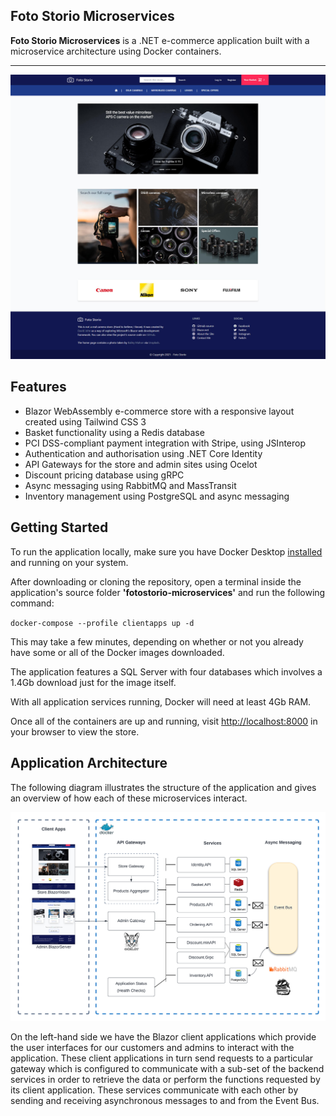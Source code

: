 ## Foto Storio Microservices
**Foto Storio Microservices** is a .NET e-commerce application built with a microservice architecture using Docker containers.

---

![Screenshot](https://github.com/DavidAJohn/FotoStorioMicroservices/blob/main/images/fotostorio_store_screenshot.jpg?raw=true "Screenshot")

## Features

- Blazor WebAssembly e-commerce store with a responsive layout created using Tailwind CSS 3
- Basket functionality using a Redis database
- PCI DSS-compliant payment integration with Stripe, using JSInterop
- Authentication and authorisation using .NET Core Identity
- API Gateways for the store and admin sites using Ocelot
- Discount pricing database using gRPC
- Async messaging using RabbitMQ and MassTransit
- Inventory management using PostgreSQL and async messaging

## Getting Started

To run the application locally, make sure you have Docker Desktop [installed](https://docs.docker.com/desktop/windows/install/) and running on your system.

After downloading or cloning the repository, open a terminal inside the application's source folder **'fotostorio-microservices'**  and run the following command:

`docker-compose --profile clientapps up -d`

This may take a few minutes, depending on whether or not you already have some or all of the Docker images downloaded. 

The application features a SQL Server with four databases which involves a 1.4Gb download just for the image itself.

With all application services running, Docker will need at least 4Gb RAM.

Once all of the containers are up and running, visit [http://localhost:8000](http://localhost:8000) in your browser to view the store.

## Application Architecture

The following diagram illustrates the structure of the application and gives an overview of how each of these microservices interact.

![Screenshot](https://github.com/DavidAJohn/FotoStorioMicroservices/blob/main/images/FotoStorio_architecture_diagram.png?raw=true "Screenshot")

On the left-hand side we have the Blazor client applications which provide the user interfaces for our customers and admins to interact with the application. These client applications in turn send requests to a particular gateway which is configured to communicate with a sub-set of the backend services in order to retrieve the data or perform the functions requested by its client application. These services communicate with each other by sending and receiving asynchronous messages to and from the Event Bus.